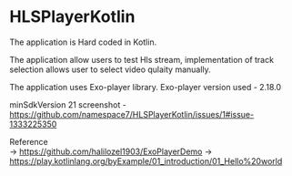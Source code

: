 # HLSPlayerKotlin

The application is Hard coded in Kotlin.

The application allow users to test Hls stream, implementation of track selection allows user to select video qulaity manually.

The application uses Exo-player library. Exo-player version used - 2.18.0

minSdkVersion 21
 screenshot - https://github.com/namespace7/HLSPlayerKotlin/issues/1#issue-1333225350
 
 
 Reference  
 -> https://github.com/halilozel1903/ExoPlayerDemo
 -> https://play.kotlinlang.org/byExample/01_introduction/01_Hello%20world
